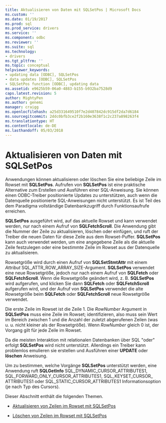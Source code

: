 ```yaml
---
title: Aktualisieren von Daten mit SQLSetPos | Microsoft Docs
ms.custom: ''
ms.date: 01/19/2017
ms.prod: sql
ms.prod_service: drivers
ms.service: ''
ms.component: odbc
ms.reviewer: ''
ms.suite: sql
ms.technology:
- drivers
ms.tgt_pltfrm: ''
ms.topic: conceptual
helpviewer_keywords:
- updating data [ODBC], SQLSetPos
- data updates [ODBC], SQLSetPos
- SQLSetPos function [ODBC], updating data
ms.assetid: e9625b59-06a0-4883-b155-b932ba7528d9
caps.latest.revision: 5
author: MightyPen
ms.author: genemi
manager: craigg
ms.openlocfilehash: a25d331649510f7e2d407842dc915df2da7d6184
ms.sourcegitcommit: 2ddc0bfb3ce2f2b160e3638f1c2c237a898263f4
ms.translationtype: HT
ms.contentlocale: de-DE
ms.lasthandoff: 05/03/2018
---
```

# <a name="updating-data-with-sqlsetpos"></a>Aktualisieren von Daten mit SQLSetPos
Anwendungen können aktualisieren oder löschen Sie eine beliebige Zeile im Rowset mit **SQLSetPos**. Aufrufen von **SQLSetPos** ist eine praktische Alternative zum Erstellen und Ausführen einer SQL-Anweisung. Sie können einen ODBC-Treiber positionierte Updates zu unterstützen, auch wenn die Datenquelle positionierte SQL-Anweisungen nicht unterstützt. Es ist Teil des dem Paradigma vollständige Datenbankzugriff durch Funktionsaufrufe erreichen.  
  
 **SQLSetPos** ausgeführt wird, auf das aktuelle Rowset und kann verwendet werden, nur nach einem Aufruf von **SQLFetchScroll**. Die Anwendung gibt die Nummer der Zeile zu aktualisieren, löschen oder einfügen, und ruft der Treiber die neuen Daten für diese Zeile aus dem Rowset-Puffer. **SQLSetPos** kann auch verwendet werden, um eine angegebene Zeile als die aktuelle Zeile festzulegen oder eine bestimmte Zeile im Rowset aus der Datenquelle zu aktualisieren.  
  
 Rowsetgröße wird durch einen Aufruf von **SQLSetStmtAttr** mit einem *Attribut* SQL_ATTR_ROW_ARRAY_SIZE-Argument. **SQLSetPos** verwendet eine neue Rowsetgröße, jedoch nur nach einem Aufruf von **SQLFetch** oder **SQLFetchScroll**. Wenn die Rowsetgröße geändert wird, z. B. **SQLSetPos** wird aufgerufen, und klicken Sie dann **SQLFetch** oder **SQLFetchScroll** aufgerufen wird, und der Aufruf von **SQLSetPos** verwendet die alte Rowsetgröße beim **SQLFetch** oder **SQLFetchScroll** neue Rowsetgröße verwendet.  
  
 Die erste Zeile im Rowset ist die Zeile 1. Die *RowNumber* Argument in **SQLSetPos** muss eine Zeile im Rowset; identifizieren, also muss sein Wert im Bereich zwischen 1 und die Anzahl der zuletzt abgerufenen Zeilen (was u. u. nicht kleiner als der Rowsetgröße). Wenn *RowNumber* gleich 0 ist, der Vorgang gilt für jede Zeile im Rowset.  
  
 Da die meisten Interaktion mit relationalen Datenbanken über SQL "oder" erfolgt **SQLSetPos** wird nicht unterstützt. Allerdings ein Treiber kann problemlos emulieren sie erstellen und Ausführen einer **UPDATE** oder **löschen** Anweisung.  
  
 Um zu bestimmen, welche Vorgänge **SQLSetPos** unterstützt werden, eine Anwendung ruft **SQLGetInfo** SQL_DYNAMIC_CURSOR_ATTRIBUTES1, SQL_FORWARD_ONLY_CURSOR_ATTRIBUTES1, SQL_KEYSET_CURSOR_ ATTRIBUTES1 oder SQL_STATIC_CURSOR_ATTRIBUTES1 Informationsoption (je nach Typ des Cursors).  
  
 Dieser Abschnitt enthält die folgenden Themen.  
  
-   [Aktualisieren von Zeilen im Rowset mit SQLSetPos](../../../odbc/reference/develop-app/updating-rows-in-the-rowset-with-sqlsetpos.md)  
  
-   [Löschen von Zeilen im Rowset mit SQLSetPos](../../../odbc/reference/develop-app/deleting-rows-in-the-rowset-with-sqlsetpos.md)
